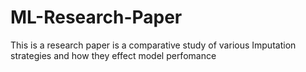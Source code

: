 # ML-Research-Paper
This is a research paper is a comparative study of various Imputation strategies and how they effect model perfomance 
